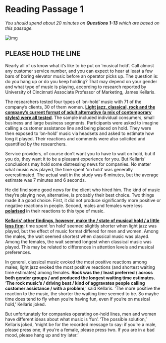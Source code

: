 # Reading Passage 1

*You should spend about 20 minutes on **Questions 1-13** which are based on this passage.*

![img](https://iotcdn.oss-ap-southeast-1.aliyuncs.com/2020-11/PLEASE%20HOLD%20THE%20LINE%20.jpg)

## PLEASE HOLD THE LINE

Nearly all of us know what it’s like to be put on ‘musical hold’. Call almost any customer service number, and you can expect to hear at least a few bars of boring elevator music before an operator picks up. The question is: do you hang up or do you keep holding? That may depend on your gender and what type of music is playing, according to research reported by University of Cincinnati Associate Professor of Marketing, James Kellaris.



The researchers tested four types of ‘on-hold’ music with 71 of the company’s clients, 30 of them women. <u>**Light jazz, classical, rock and the company’s current format of adult alternative (a mix of contemporary styles) were all tested**</u>. The sample included individual consumers, small business and large business segments. Participants were asked to imagine calling a customer assistance line and being placed on hold. They were then exposed to ‘on-hold’ music via headsets and asked to estimate how long it played. Their reactions and comments were also solicited and quantified by the researchers.

Service providers, of course don’t want you to have to wait on hold, but if you do, they want it to be a pleasant experience for you. But Kellaris’ conclusions may hold some distressing news for companies. No matter what music was played, the time spent ‘on hold’ was generally overestimated. The actual wait in the study was 6 minutes, but the average estimate was 7 minutes and 6 seconds.

He did find some good news for the client who hired him. The kind of music they’re playing now, alternative, is probably their best choice. Two things made it a good choice. First, it did not produce significantly more positive or negative reactions in people. Second, males and females were less <u>**polarised**</u> in their reactions to this type of music.

**<u>Kellaris’ other findings, however, make the / state of musical hold / a little less firm</u>**: time spent ‘on hold’ seemed slightly shorter when light jazz was played, but the effect of music format differed for men and women. Among the males, the wait seemed shortest when classical music was played. Among the females, the wait seemed longest when classical music was played. This may be related to differences in attention levels and musical preferences.

In general, classical music evoked the most positive reactions among males; light jazz evoked the most positive reactions (and shortest waiting time estimates) among females. **Rock was the / least preferred / across both gender groups / and produced the longest waiting time estimates.** ‘**The rock music’s / driving beat / kind of aggravates people calling customer assistance / with a problem**,’ said Kellaris. ‘The more positive the reaction to the music, the shorter the waiting time seemed to be. So maybe time does tend to fly when you’re having fun, even if you’re on musical hold,’ Kellaris joked.

But unfortunately for companies operating on-hold lines, men and women have different ideas about what music is ‘fun’. ‘The possible solution,’ Kellaris joked, ‘might be for the recorded message to say: if you’re a male, please press one; if you’re a female, please press two. If you are in a bad mood, please hang up and try later.’